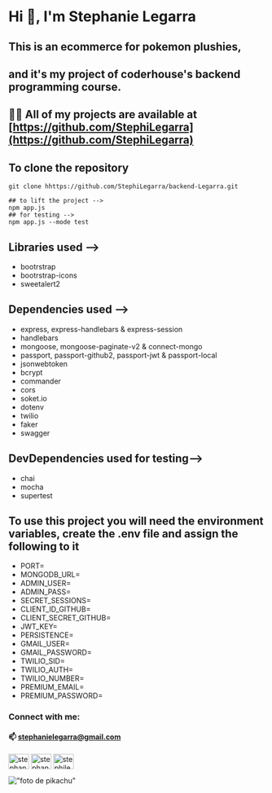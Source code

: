 # Hi 👋, I'm Stephanie Legarra

## This is an ecommerce for pokemon plushies,

## and it's my project of coderhouse's backend programming course.

## 👨‍💻 All of my projects are available at [https://github.com/StephiLegarra](https://github.com/StephiLegarra)

## To clone the repository

```
git clone hhttps://github.com/StephiLegarra/backend-Legarra.git
```
```
## to lift the project -->
npm app.js
## for testing -->
npm app.js --mode test
```

## Libraries used -->

- bootrstrap
- bootrstrap-icons
- sweetalert2

## Dependencies used -->

- express, express-handlebars & express-session
- handlebars
- mongoose, mongoose-paginate-v2 & connect-mongo
- passport, passport-github2, passport-jwt & passport-local
- jsonwebtoken
- bcrypt
- commander
- cors
- soket.io
- dotenv
- twilio
- faker
- swagger

## DevDependencies used for testing-->

- chai
- mocha
- supertest

## To use this project you will need the environment variables, create the .env file and assign the following to it

- PORT=
- MONGODB_URL=
- ADMIN_USER=
- ADMIN_PASS=
- SECRET_SESSIONS=
- CLIENT_ID_GITHUB=
- CLIENT_SECRET_GITHUB=
- JWT_KEY=
- PERSISTENCE=
- GMAIL_USER=
- GMAIL_PASSWORD=
- TWILIO_SID=
- TWILIO_AUTH=
- TWILIO_NUMBER=
- PREMIUM_EMAIL=
- PREMIUM_PASSWORD=

### Connect with me:

#### 📫 **stephanielegarra@gmail.com**

<p align="left">
<a href="https://linkedin.com/in/stephanie legarra" target="blank"><img align="center" src="https://raw.githubusercontent.com/rahuldkjain/github-profile-readme-generator/master/src/images/icons/Social/linked-in-alt.svg" alt="stephanie legarra" height="30" width="40" /></a>
<a href="https://fb.com/stephanie legarra" target="blank"><img align="center" src="https://raw.githubusercontent.com/rahuldkjain/github-profile-readme-generator/master/src/images/icons/Social/facebook.svg" alt="stephanie legarra" height="30" width="40" /></a>
<a href="https://instagram.com/stephilegarra" target="blank"><img align="center" src="https://raw.githubusercontent.com/rahuldkjain/github-profile-readme-generator/master/src/images/icons/Social/instagram.svg" alt="stephilegarra" height="30" width="40" /></a>
</p>

!["foto de pikachu"](https://cdn.hobbyconsolas.com/sites/navi.axelspringer.es/public/media/image/2022/11/pikachu-pokemon-escarlata-purpura-2888180.jpg?tf=3840x)
